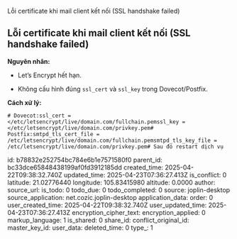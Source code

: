 Lỗi certificate khi mail client kết nối (SSL handshake failed)

## **Lỗi certificate khi mail client kết nối (SSL handshake failed)**

**Nguyên nhân:**

- Let’s Encrypt hết hạn.
    
- Không cấu hình đúng `ssl_cert` và `ssl_key` trong Dovecot/Postfix.
    

**Cách xử lý:**

`# Dovecot:ssl_cert = </etc/letsencrypt/live/domain.com/fullchain.pemssl_key = </etc/letsencrypt/live/domain.com/privkey.pem# Postfix:smtpd_tls_cert_file = /etc/letsencrypt/live/domain.com/fullchain.pemsmtpd_tls_key_file = /etc/letsencrypt/live/domain.com/privkey.pem# Sau đó restart dịch vụ`

id: b78832e252754bc784e6b1e7571580f0
parent_id: bc33dce65848438199af0fd3912185dd
created_time: 2025-04-22T09:38:32.740Z
updated_time: 2025-04-23T07:36:27.413Z
is_conflict: 0
latitude: 21.02776440
longitude: 105.83415980
altitude: 0.0000
author: 
source_url: 
is_todo: 0
todo_due: 0
todo_completed: 0
source: joplin-desktop
source_application: net.cozic.joplin-desktop
application_data: 
order: 0
user_created_time: 2025-04-22T09:38:32.740Z
user_updated_time: 2025-04-23T07:36:27.413Z
encryption_cipher_text: 
encryption_applied: 0
markup_language: 1
is_shared: 0
share_id: 
conflict_original_id: 
master_key_id: 
user_data: 
deleted_time: 0
type_: 1